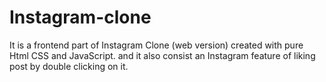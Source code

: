 # Instagram-clone
It is a frontend  part of  Instagram Clone  (web version) created with pure Html CSS and JavaScript.
and it also consist an  Instagram feature of liking post  by double clicking on it.

